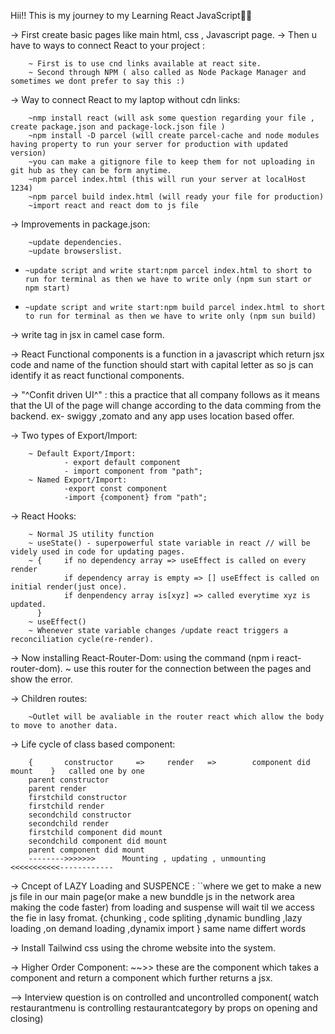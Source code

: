 Hii!! This is my journey to my Learning React JavaScript🚀🚀

-> First create basic pages like main html, css , Javascript page.
-> Then u have to ways to connect React to your project :

        ~ First is to use cnd links available at react site.
        ~ Second through NPM ( also called as Node Package Manager and sometimes we dont prefer to say this :)

-> Way to connect React to my laptop without cdn links:

        ~nmp install react (will ask some question regarding your file , create package.json and package-lock.json file )
        ~npm install -D parcel (will create parcel-cache and node modules having property to run your server for production with updated version)
        ~you can make a gitignore file to keep them for not uploading in git hub as they can be form anytime.
        ~npm parcel index.html (this will run your server at localHost 1234)
        ~npm parcel build index.html (will ready your file for production)
        ~import react and react dom to js file

-> Improvements in package.json:

        ~update dependencies.
        ~update browserslist.

-     ~update script and write start:npm parcel index.html to short to run for terminal as then we have to write only (npm sun start or
      npm start)
-     ~update script and write start:npm build parcel index.html to short to run for terminal as then we have to write only (npm sun build)

-> write tag in jsx in camel case form.

-> React Functional components is a function in a javascript which return jsx code and name of the function should start with capital letter as so js can identify it as react functional components.

-> "^Confit driven UI^" : this a practice that all company follows as it means that the UI of the page will change according to the data comming from the backend.
ex- swiggy ,zomato and any app uses location based offer.

-> Two types of Export/Import:

        ~ Default Export/Import:
                - export default component
                - import component from "path";
        ~ Named Export/Import:
                -export const component
                -import {component} from "path";

-> React Hooks:

        ~ Normal JS utility function
        ~ useState() - superpowerful state variable in react // will be videly used in code for updating pages.
        ~ {     if no dependency array => useEffect is called on every render
                if dependency array is empty => [] useEffect is called on initial render(just once).
                if denpendency array is[xyz] => called everytime xyz is updated.
          }
        ~ useEffect()
        ~ Whenever state variable changes /update react triggers a reconciliation cycle(re-render).

-> Now installing React-Router-Dom: using the command (npm i react-router-dom).
~ use this router for the connection between the pages and show the error.

-> Children routes:

        ~Outlet will be avaliable in the router react which allow the body to move to another data.

-> Life cycle of class based component:

        {       constructor     =>     render   =>        component did mount    }   called one by one
        parent constructor
        parent render
        firstchild constructor
        firstchild render
        secondchild constructor
        secondchild render
        firstchild component did mount
        secondchild component did mount
        parent component did mount
        -------->>>>>>>      Mounting , updating , unmounting   <<<<<<<<<<<------------

-> Cncept of LAZY Loading and SUSPENCE :
``where we get to make a new js file in our main page(or make a new bunddle js in the network area making the code faster) from loading and suspense will wait til we access the fie in lasy fromat.
{chunking , code spliting ,dynamic bundling ,lazy loading ,on demand loading ,dynamix import } same name differt words

-> Install Tailwind css using the chrome website into the system.

-> Higher Order Component:
~~>> these are the component which takes a component and return a component which further returns a jsx.

--> Interview question is on controlled and uncontrolled component( watch restaurantmenu is controlling restaurantcategory by props on opening and closing)
